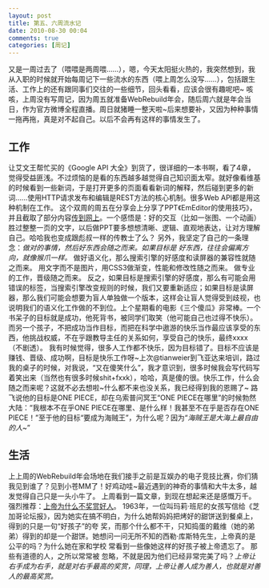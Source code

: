 ```yaml
---
layout: post
title: 第五、六周流水记
date: 2010-08-30 00:04
comments: true
categories: [周记]
---
```

又是一周过去了（喂喂是两周喂……），嗯，今天太阳挺火热的，我突然想到，我从入职的时候就开始每周记下一些流水的东西（喂上周怎么没写……），包括跟生活、工作上的还有跟同事们交往的一些细节，回头看看，应该会很有趣呢吧~
咳咳，上周没有写周记，因为周五就准备WebRebuild年会，随后周六就是年会当日，作为官方微博全程直播。周日就猪睡一整天啦~后来想要补，又因为种种事情一拖再拖，真是对不起自己。以后不会再有这样的事情发生了。
<h2>工作</h2>
让艾文王帮忙买的《Google API 大全》到货了，很详细的一本书啊，看了4章，觉得受益匪浅。不过烦恼的是看的东西越多越觉得自己知识面太窄。就好像看维基的时候看到一些新词，于是打开更多的页面看看新词的解释，然后碰到更多的新词……使用HTTP请求发布和编辑是REST方法的核心机制。很多Web API都是用这种机制在工作。
这个双周的周五在分享会上分享了PPT《EmEditor的使用技巧》，并且截取了部分内容<a href="http://yuguo.us/weblog/emeditor-snippet/" target="_blank">传到网上</a>。一个感悟是：好的交互（比如一张图、一个动画）胜过整整一页的文字，以后做PPT要多想想清晰、逻辑、直观地表达，让对方理解自己。哈哈我也变成跟彪叔一样的传教士了么？
另外，我坚定了自己的一条理念：<em>做对的事情，然后好东西会随之而来。如果目标是 好东西，往往会偏离方向，就像猴爪一样。</em>
做好语义化，那么搜索引擎的好感度和读屏器的兼容性就随之而来。
用文字而不是图片，用CSS3做渐变，性能和修改性随之而来。
做专业的工作，晋级随之而来。
反之，如果目标是搜索引擎的好感度，那么有可能会用错误的标签，当搜索引擎改变规则的时候，我们又要重新适应；如果目标是读屏器，那么我们可能会想要为盲人单独做一个版本，这样会让盲人觉得受到歧视，也说明我们的语义化工作做的不到位。上个星期看的电影《三个傻瓜》非常棒。一个书呆子的目标就是成功，他死背书，被同学们取笑（他可能自己也过得不快乐）。而另一个孩子，不把成功当作目标，而把在科学中遨游的快乐当作最应该享受的东西，他挑战权威，不在乎跟教导主任的关系如何，享受自己的快乐，最终xxxx（不剧透）。
我有时候觉得，很多人工作都不快乐，因为目标错了。目标不应该是赚钱、晋级、成功啊，目标是快乐工作呀~上次@tianweier到飞亚达来培训，路过我的桌子的时候，对我说，“又在傻笑什么”，我才意识到，很多时候我会写代码写着笑出来（当然也有很多时候shit+fxxk），哈哈，真是傻的很。快乐工作，什么会随之而来呢？这就不必去想啦~什么都不来也没关系，我已经得到我的恩赐了~
路飞说他的目标是ONE PIECE，却在乌索普问冥王“ONE PIECE在哪里”的时候勃然大陆：“我根本不在乎ONE PIECE在哪里、是什么样！我甚至不在乎是否存在ONE PIECE！”至于他的目标“要成为海贼王”，为什么呢？因为“<em>海贼王是大海上最自由的人</em>~”
<h2>生活</h2>
上上周的WebRebuild年会场地在我们接手之前是互娱办的电子竞技比赛，你们猜我见到谁了？见到小苍MM了！好鸡动哇~最近遇到的神奇的事情和大牛太多，越发觉得自己只是一头小牛了。
上周看到一篇文章，到现在想起来还是感慨万千。强烈推荐：<a href="http://www.zreading.cn/archives/1915.html">上帝为什么不奖赏好人</a>。
1963年，一位叫玛莉·班尼的女孩写信给《芝加哥论坛报》，因为她实在搞不明白，为什么她帮妈妈把烤好的甜饼送到餐桌上，得到的只是一句“好孩子”的夸 奖，而那个什么都不干，只知捣蛋的戴维（她的弟弟）得到的却是一个甜饼。她想问一问无所不知的西勒·库斯特先生，上帝真的是公平的吗？为什么她在家和学校 常看到一些像她这样的好孩子被上帝遗忘了。
那些有道德的人，之所以常常被 忽略，不就是因为他们已经非常完美了吗？<em>上帝让右手成为右手，就是对右手最高的奖赏，同理，</em><em>上帝让善人成为善人，也就是对善人的最高奖赏</em><em>。</em>
